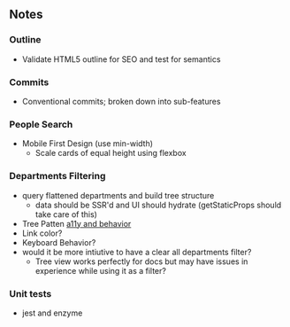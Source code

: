 ## Notes

### Outline

- Validate HTML5 outline for SEO and test for semantics

### Commits

- Conventional commits; broken down into sub-features

### People Search

- Mobile First Design (use min-width)
  - Scale cards of equal height using flexbox

### Departments Filtering

- query flattened departments and build tree structure
  - data should be SSR'd and UI should hydrate (getStaticProps should take care of this)
- Tree Patten [a11y and behavior](https://www.w3.org/TR/wai-aria-practices/examples/treeview/treeview-2/treeview-2a.html)
- Link color?
- Keyboard Behavior?
- would it be more intiutive to have a clear all departments filter?
  - Tree view works perfectly for docs but may have issues in experience while using it as a filter?

### Unit tests

- jest and enzyme
